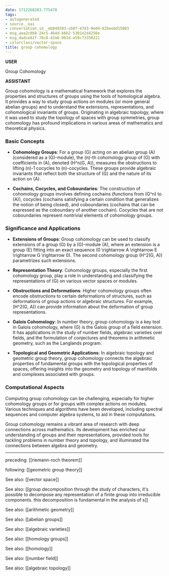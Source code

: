 ```yaml
---
date: 1712268203.775478
tags:
- autogenerated
- source__oai
- conversation_id__eb849393-cb8f-4743-9ed4-82beebd15003
- msg_aaa2c0b8-24c5-464d-b6b2-5301e2d4256e
- msg_dadce82f-78c8-43a6-981d-e59c73350221
- colorclass/vector-space
title: group cohomology
---
```


**USER**

Group Cohomology


**ASSISTANT**

Group cohomology is a mathematical framework that explores the properties and structures of groups using the tools of homological algebra. It provides a way to study group actions on modules (or more general abelian groups) and to understand the extensions, representations, and cohomological invariants of groups. Originating in algebraic topology, where it was used to study the topology of spaces with group symmetries, group cohomology has profound implications in various areas of mathematics and theoretical physics.

### Basic Concepts

- **Cohomology Groups**: For a group \(G\) acting on an abelian group \(A\) (considered as a \(G\)-module), the \(n\)-th cohomology group of \(G\) with coefficients in \(A\), denoted \(H^n(G, A)\), measures the obstructions to lifting \(n\)-1 cocycles to \(n\)-cocycles. These groups provide algebraic invariants that reflect both the structure of \(G\) and the nature of its action on \(A\).

- **Cochains, Cocycles, and Coboundaries**: The construction of cohomology groups involves defining cochains (functions from \(G^n\) to \(A\)), cocycles (cochains satisfying a certain condition that generalizes the notion of being closed), and coboundaries (cochains that can be expressed as the coboundary of another cochain). Cocycles that are not coboundaries represent nontrivial elements of cohomology groups.

### Significance and Applications

- **Extensions of Groups**: Group cohomology can be used to classify extensions of a group \(G\) by a \(G\)-module \(A\), where an extension is a group \(E\) fitting into an exact sequence \(0 \rightarrow A \rightarrow E \rightarrow G \rightarrow 0\). The second cohomology group \(H^2(G, A)\) parametrizes such extensions.

- **Representation Theory**: Cohomology groups, especially the first cohomology group, play a role in understanding and classifying the representations of \(G\) on various vector spaces or modules.

- **Obstructions and Deformations**: Higher cohomology groups often encode obstructions to certain deformations of structures, such as deformations of group actions or algebraic structures. For example, \(H^2(G, A)\) can provide information about the deformation of group representations.

- **Galois Cohomology**: In number theory, group cohomology is a key tool in Galois cohomology, where \(G\) is the Galois group of a field extension. It has applications in the study of number fields, algebraic varieties over fields, and the formulation of conjectures and theorems in arithmetic geometry, such as the Langlands program.

- **Topological and Geometric Applications**: In algebraic topology and geometric group theory, group cohomology connects the algebraic properties of fundamental groups with the topological properties of spaces, offering insights into the geometry and topology of manifolds and complexes associated with groups.

### Computational Aspects

Computing group cohomology can be challenging, especially for higher cohomology groups or for groups with complex actions on modules. Various techniques and algorithms have been developed, including spectral sequences and computer algebra systems, to aid in these computations.

Group cohomology remains a vibrant area of research with deep connections across mathematics. Its development has enriched our understanding of groups and their representations, provided tools for tackling problems in number theory and topology, and illuminated the connections between algebra and geometry.


---

preceding: [[riemann-roch theorem]]  


following: [[geometric group theory]]

See also: [[vector space]]


See also: [[group decomposition through the study of characters, it's possible to decompose any representation of a finite group into irreducible components. this decomposition is fundamental in the analysis of s]]


See also: [[arithmetic geometry]]


See also: [[abelian groups]]


See also: [[algebraic varieties]]


See also: [[homology groups]]


See also: [[homology]]


See also: [[number field]]


See also: [[algebraic topology]]
